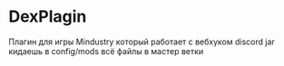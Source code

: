 # DexPlagin
Плагин для игры Mindustry который работает с вебхуком discord
jar кидаешь в config/mods
всё файлы в мастер ветки
